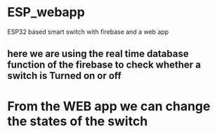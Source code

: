 # ESP_webapp
ESP32 based smart switch with firebase and a web app

## here we are using the real time database function of the firebase to check whether a switch is Turned on or off
# From the WEB app we can change the states of the switch
